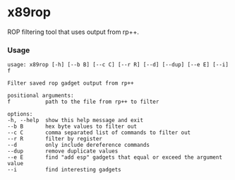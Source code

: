 # x89rop
ROP filtering tool that uses output from rp++.

### Usage
    usage: x89rop [-h] [--b B] [--c C] [--r R] [--d] [--dup] [--e E] [--i] f

    Filter saved rop gadget output from rp++

    positional arguments:
    f           path to the file from rp++ to filter

    options:
    -h, --help  show this help message and exit
    --b B       hex byte values to filter out
    --c C       comma separated list of commands to filter out
    --r R       filter by register
    --d         only include dereference commands
    --dup       remove duplicate values
    --e E       find "add esp" gadgets that equal or exceed the argument value
    --i         find interesting gadgets
